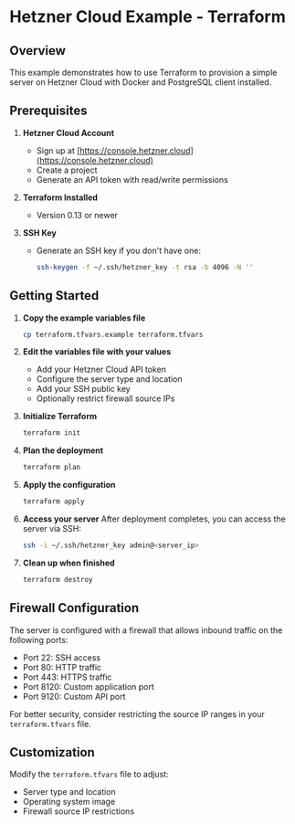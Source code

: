 # Hetzner Cloud Example - Terraform

## Overview

This example demonstrates how to use Terraform to provision a simple server on Hetzner Cloud with Docker and PostgreSQL client installed.

## Prerequisites

1. **Hetzner Cloud Account**
   - Sign up at [https://console.hetzner.cloud](https://console.hetzner.cloud)
   - Create a project
   - Generate an API token with read/write permissions

2. **Terraform Installed**
   - Version 0.13 or newer

3. **SSH Key**
   - Generate an SSH key if you don't have one:
     ```bash
     ssh-keygen -f ~/.ssh/hetzner_key -t rsa -b 4096 -N ''
     ```

## Getting Started

1. **Copy the example variables file**
   ```bash
   cp terraform.tfvars.example terraform.tfvars
   ```

2. **Edit the variables file with your values**
   - Add your Hetzner Cloud API token
   - Configure the server type and location
   - Add your SSH public key
   - Optionally restrict firewall source IPs

3. **Initialize Terraform**
   ```bash
   terraform init
   ```

4. **Plan the deployment**
   ```bash
   terraform plan
   ```

5. **Apply the configuration**
   ```bash
   terraform apply
   ```

6. **Access your server**
   After deployment completes, you can access the server via SSH:
   ```bash
   ssh -i ~/.ssh/hetzner_key admin@<server_ip>
   ```

7. **Clean up when finished**
   ```bash
   terraform destroy
   ```

## Firewall Configuration

The server is configured with a firewall that allows inbound traffic on the following ports:
- Port 22: SSH access
- Port 80: HTTP traffic
- Port 443: HTTPS traffic
- Port 8120: Custom application port
- Port 9120: Custom API port

For better security, consider restricting the source IP ranges in your `terraform.tfvars` file.

## Customization

Modify the `terraform.tfvars` file to adjust:
- Server type and location
- Operating system image
- Firewall source IP restrictions
